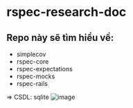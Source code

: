 # rspec-research-doc
## Repo này sẽ tìm hiểu về:
- simplecov
- rspec-core
- rspec-expectations
- rspec-mocks
- rspec-rails

=> CSDL: sqlite
![image](https://user-images.githubusercontent.com/71616320/189537062-b3e5bc02-874d-45eb-a642-417331adab58.png)
